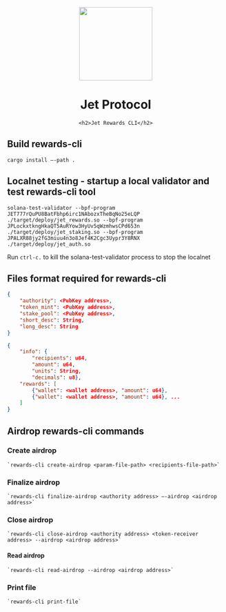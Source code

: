 <div align="center">
  <img height="170" src="https://github.com/jet-lab/jet-v1/raw/master/app/public/img/jet/jet_logomark_gradient.png" />

  <h1>Jet Protocol</h1>

    <h2>Jet Rewards CLI</h2>

</div>

## Build rewards-cli

```
cargo install —-path .
```

## Localnet testing - startup a local validator and test rewards-cli tool

```
solana-test-validator --bpf-program JET777rQuPU8BatFbhp6irc1NAbozxTheBqNo25eLQP ./target/deploy/jet_rewards.so --bpf-program JPLockxtkngHkaQT5AuRYow3HyUv5qWzmhwsCPd653n ./target/deploy/jet_staking.so --bpf-program JPALXR88jy2fG3miuu4n3o8Jef4K2Cgc3Uypr3Y8RNX ./target/deploy/jet_auth.so
```

Run `ctrl-c.` to kill the solana-test-validator process to stop the localnet

## Files format required for rewards-cli

```json format from <param-file-path>
{
    "authority": <PubKey address>,
    "token_mint": <PubKey address>,
    "stake_pool": <PubKey address>,
    "short_desc": String,
    "long_desc": String
}
```

```json format from <recipients-file-path>
{
    "info": {
        "recipients": u64,
        "amount": u64,
        "units": String,
        "decimals": u8},
    "rewards": [
        {"wallet": <wallet address>, "amount": u64},
        {"wallet": <wallet address>, "amount": u64}, ...
    ]
}
```

## Airdrop rewards-cli commands

### Create airdrop

    `rewards-cli create-airdrop <param-file-path> <recipients-file-path>`

### Finalize airdrop

    `rewards-cli finalize-airdrop <authority address> —-airdrop <airdrop address>`

### Close airdrop

    `rewards-cli close-airdrop <authority address> <token-receiver address> --airdrop <airdrop address>`

#### Read airdrop

    `rewards-cli read-airdrop --airdrop <airdrop address>`

### Print file

    `rewards-cli print-file`
